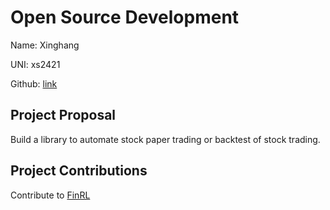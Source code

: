 # Open Source Development

Name: Xinghang

UNI: xs2421

Github: [link](https://github.com/everssun)


## Project Proposal
Build a library to automate stock paper trading or backtest of stock trading.

## Project Contributions
Contribute to [FinRL](https://github.com/AI4Finance-Foundation/FinRL)
